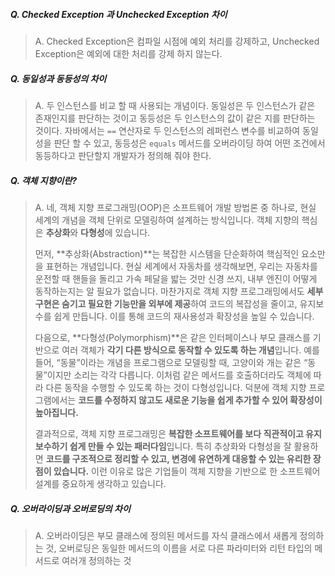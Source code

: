 ##### Q. Checked Exception 과 Unchecked Exception 차이

> A. Checked Exception은 컴파일 시점에 예외 처리를 강제하고, Unchecked Exception은 예외에 대한 처리를 강제 하지 않는다.

##### **Q. 동일성과 동등성의 차이**

> A. 두 인스턴스를 비교 할 때 사용되는 개념이다. 동일성은 두 인스턴스가 같은 존재인지를 판단하는 것이고 동등성은 두 인스턴스의 값이 같은 지를 판단하는 것이다. 자바에서는 `==`  연산자로 두 인스턴스의 레퍼런스 변수를 비교하여 동일성을 판단 할 수 있고, 동등성은  `equals` 메서드를 오버라이딩 하여 어떤 조건에서 동등하다고 판단할지 개발자가 정의해 줘야 한다.

##### **Q. 객체 지향이란?**

> A. 네, 객체 지향 프로그래밍(OOP)은 소프트웨어 개발 방법론 중 하나로, 현실 세계의 개념을 객체 단위로 모델링하여 설계하는 방식입니다. 객체 지향의 핵심은 **추상화**와 **다형성**에 있습니다.
>
> 먼저, **추상화(Abstraction)**는 복잡한 시스템을 단순화하여 핵심적인 요소만을 표현하는 개념입니다. 현실 세계에서 자동차를 생각해보면, 우리는 자동차를 운전할 때 핸들을 돌리고 가속 페달을 밟는 것만 신경 쓰지, 내부 엔진이 어떻게 동작하는지는 알 필요가 없습니다. 마찬가지로 객체 지향 프로그래밍에서도 **세부 구현은 숨기고 필요한 기능만을 외부에 제공**하여 코드의 복잡성을 줄이고, 유지보수를 쉽게 만듭니다. 이를 통해 코드의 재사용성과 확장성을 높일 수 있습니다.
>
> 다음으로, **다형성(Polymorphism)**은 같은 인터페이스나 부모 클래스를 기반으로 여러 객체가 **각기 다른 방식으로 동작할 수 있도록 하는 개념**입니다. 예를 들어, “동물”이라는 개념을 프로그램으로 모델링할 때, 고양이와 개는 같은 “동물”이지만 소리는 각각 다릅니다. 이처럼 같은 메서드를 호출하더라도 객체에 따라 다른 동작을 수행할 수 있도록 하는 것이 다형성입니다. 덕분에 객체 지향 프로그램에서는 **코드를 수정하지 않고도 새로운 기능을 쉽게 추가할 수 있어 확장성이 높아집니다.**
>
> 결과적으로, 객체 지향 프로그래밍은 **복잡한 소프트웨어를 보다 직관적이고 유지보수하기 쉽게 만들 수 있는 패러다임**입니다. 특히 추상화와 다형성을 잘 활용하면 **코드를 구조적으로 정리할 수 있고, 변경에 유연하게 대응할 수 있는 유리한 장점이 있습니다.** 이런 이유로 많은 기업들이 객체 지향을 기반으로 한 소프트웨어 설계를 중요하게 생각하고 있습니다.

##### **Q. 오버라이딩과 오버로딩의 차이**

> A. 오버라이딩은 부모 클래스에 정의된 메서드를 자식 클래스에서 새롭게 정의하는 것, 오버로딩은 동일한 메서드의 이름을 서로 다른 파라미터와 리턴 타입의 메서드로 여러개 정의하는 것



